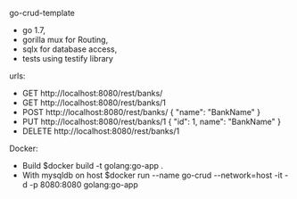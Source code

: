 go-crud-template

 - go 1.7,
 - gorilla mux for Routing,
 - sqlx for database access,
 - tests using testify library

urls:
 - GET http://localhost:8080/rest/banks/
 - GET http://localhost:8080/rest/banks/1
 - POST http://localhost:8080/rest/banks/ { "name": "BankName" }
 - PUT http://localhost:8080/rest/banks/1 { "id": 1, name": "BankName" }
 - DELETE http://localhost:8080/rest/banks/1

Docker:
 - Build  $docker build -t golang:go-app .
 - With mysqldb on host $docker run --name go-crud --network=host -it -d -p 8080:8080 golang:go-app